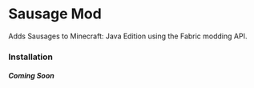 # Sausage Mod
Adds Sausages to Minecraft: Java Edition using the Fabric modding API.

### Installation
##### Coming Soon

